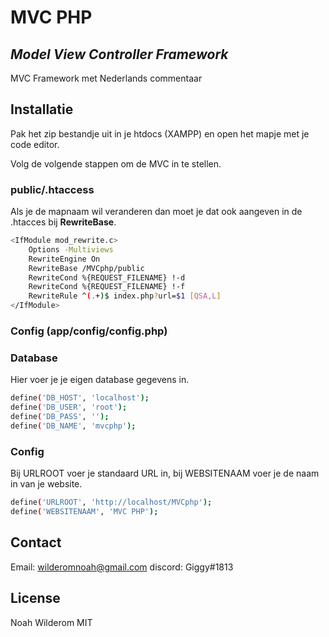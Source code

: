 # MVC PHP
## _Model View Controller Framework_

MVC Framework met Nederlands commentaar

## Installatie

Pak het zip bestandje uit in je htdocs (XAMPP) en open het mapje met je code editor.

Volg de volgende stappen om de MVC in te stellen.

### public/.htaccess
Als je de mapnaam wil veranderen dan moet je dat ook aangeven in de .htacces bij **RewriteBase**.
```sh
<IfModule mod_rewrite.c>
    Options -Multiviews
    RewriteEngine On
    RewriteBase /MVCphp/public
    RewriteCond %{REQUEST_FILENAME} !-d
    RewriteCond %{REQUEST_FILENAME} !-f
    RewriteRule ^(.+)$ index.php?url=$1 [QSA,L]
</IfModule>
```

### Config (app/config/config.php)
### Database
Hier voer je je eigen database gegevens in.
```sh
define('DB_HOST', 'localhost');
define('DB_USER', 'root');
define('DB_PASS', '');
define('DB_NAME', 'mvcphp');
```

### Config
Bij URLROOT voer je standaard URL in, bij WEBSITENAAM voer je de naam in van je website.
```sh
define('URLROOT', 'http://localhost/MVCphp');
define('WEBSITENAAM', 'MVC PHP');
```

## Contact
Email: wilderomnoah@gmail.com
discord: Giggy#1813

## License
Noah Wilderom
MIT